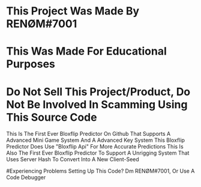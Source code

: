 # This Project Was Made By RENØM#7001
# This Was Made For Educational Purposes
# Do Not Sell This Project/Product, Do Not Be Involved In Scamming Using This Source Code

This Is The First Ever Bloxflip Predictor On Github That Supports A Advanced Mini Game System And A Advanced Key System
This Bloxflip Predictor Does Use "Bloxflip Api" For More Accurate Predictions
This Is Also The First Ever Bloxflip Predictor To Support A Unrigging System That Uses Server Hash To Convert Into A New Client-Seed

#Experiencing Problems Setting Up This Code?
Dm RENØM#7001, Or Use A Code Debugger
